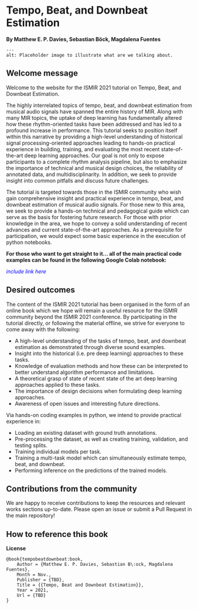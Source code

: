 Tempo, Beat, and Downbeat Estimation
====================================================

**By Matthew E. P. Davies, Sebastian Böck, Magdalena Fuentes**


```{image} assets/top_level/figs/placeholder.png
---
alt: Placeholder image to illustrate what are we talking about.
```

Welcome message
---------------

Welcome to the website for the ISMIR 2021 tutorial on Tempo, Beat, and Downbeat Estimation.

The highly interrelated topics of tempo, beat, and downbeat estimation from musical 
audio signals have spanned the entire history of MIR. Along with many MIR topics, the 
uptake of deep learning has fundamentally altered how these rhythm-oriented tasks have 
been addressed and has led to a profound increase in performance. This tutorial seeks to 
position itself within this narrative by providing a high-level understanding of 
historical signal processing-oriented approaches leading to hands-on practical 
experience in building, training, and evaluating the most recent state-of-the-art deep 
learning approaches. Our goal is not only to expose participants to a complete rhythm 
analysis pipeline, but also to emphasize the importance of technical and musical design 
choices, the reliability of annotated data, and multidisciplinarity. In addition, we 
seek to provide insight into common pitfalls and discuss future challenges.

The tutorial is targeted towards those in the ISMIR community who wish gain 
comprehensive insight and practical experience in tempo, beat, and downbeat estimation 
of musical audio signals. For those new to this area, we seek to provide a hands-on 
technical and pedagogical guide which can serve as the basis for fostering future 
research. For those with prior knowledge in the area, we hope to convey a solid 
understanding of recent advances and current state-of-the-art approaches. As a 
prerequisite for participation, we would expect some basic experience in the execution 
of python notebooks.


**For those who want to get straight to it...
all of the main practical code examples can be found 
in the following Google Colab notebook:** 

<span style="color:blue"> _include link here_</span>


Desired outcomes
----------------

The content of the ISMIR 2021 tutorial has been organised in the form of an online 
book which we hope will remain a useful resource for the ISMIR community beyond
the ISMIR 2021 conference. By participating in the tutorial directly, or following
the material offline, we strive for everyone to come away with the following:

* A high-level understanding of the tasks of tempo, beat, and downbeat estimation as
demonstrated through diverse sound examples.
* Insight into the historical (i.e. pre deep learning) approaches to these tasks.
* Knowledge of evaluation methods and how these can be interpreted to better understand algorithm performance and limitations.
* A theoretical grasp of state of recent state of the art deep learning approaches applied to these tasks.
* The importance of design decisions when formulating deep learning approaches.
* Awareness of open issues and interesting future directions. 

Via hands-on coding examples in python, we intend to provide practical experience in:
* Loading an existing dataset with ground truth annotations.
* Pre-processing the dataset, as well as creating training, validation, and testing splits. 
* Training individual models per task.
* Training a multi-task model which can simultaneously estimate tempo, beat, and downbeat.
* Performing inference on the predictions of the trained models.


## Contributions from the community
We are happy to receive contributions to keep the resources and relevant works sections up-to-date. Please open an issue 
or submit a Pull Request in the main repository!


How to reference this book
--------------------------

**License**

```
@book{tempobeatdownbeat:book,
	Author = {Matthew E. P. Davies, Sebastian B\:ock, Magdalena Fuentes},
	Month = Nov.,
	Publisher = {TBD},
	Title = {{Tempo, Beat and Downbeat Estimation}},
	Year = 2021,
	Url = {TBD}
}
``` 
